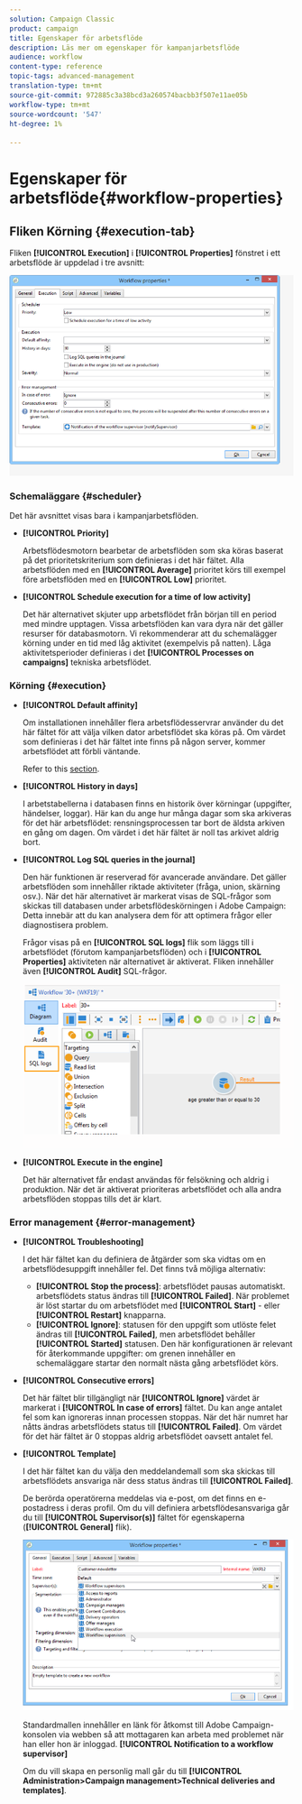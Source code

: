 ```yaml
---
solution: Campaign Classic
product: campaign
title: Egenskaper för arbetsflöde
description: Läs mer om egenskaper för kampanjarbetsflöde
audience: workflow
content-type: reference
topic-tags: advanced-management
translation-type: tm+mt
source-git-commit: 972885c3a38bcd3a260574bacbb3f507e11ae05b
workflow-type: tm+mt
source-wordcount: '547'
ht-degree: 1%

---
```



# Egenskaper för arbetsflöde{#workflow-properties}

## Fliken Körning {#execution-tab}

Fliken **[!UICONTROL Execution]** i **[!UICONTROL Properties]** fönstret i ett arbetsflöde är uppdelad i tre avsnitt:

![](assets/wf_execution_tab.png)

### Schemaläggare {#scheduler}

Det här avsnittet visas bara i kampanjarbetsflöden.

* **[!UICONTROL Priority]**

   Arbetsflödesmotorn bearbetar de arbetsflöden som ska köras baserat på det prioritetskriterium som definieras i det här fältet. Alla arbetsflöden med en **[!UICONTROL Average]** prioritet körs till exempel före arbetsflöden med en **[!UICONTROL Low]** prioritet.

* **[!UICONTROL Schedule execution for a time of low activity]**

   Det här alternativet skjuter upp arbetsflödet från början till en period med mindre upptagen. Vissa arbetsflöden kan vara dyra när det gäller resurser för databasmotorn. Vi rekommenderar att du schemalägger körning under en tid med låg aktivitet (exempelvis på natten). Låga aktivitetsperioder definieras i det **[!UICONTROL Processes on campaigns]** tekniska arbetsflödet.

### Körning {#execution}

* **[!UICONTROL Default affinity]**

   Om installationen innehåller flera arbetsflödesservrar använder du det här fältet för att välja vilken dator arbetsflödet ska köras på. Om värdet som definieras i det här fältet inte finns på någon server, kommer arbetsflödet att förbli väntande.

   Refer to this [section](../../installation/using/configuring-campaign-server.md#high-availability-workflows-and-affinities).

* **[!UICONTROL History in days]**

   I arbetstabellerna i databasen finns en historik över körningar (uppgifter, händelser, loggar). Här kan du ange hur många dagar som ska arkiveras för det här arbetsflödet: rensningsprocessen tar bort de äldsta arkiven en gång om dagen. Om värdet i det här fältet är noll tas arkivet aldrig bort.

* **[!UICONTROL Log SQL queries in the journal]**

   Den här funktionen är reserverad för avancerade användare. Det gäller arbetsflöden som innehåller riktade aktiviteter (fråga, union, skärning osv.). När det här alternativet är markerat visas de SQL-frågor som skickas till databasen under arbetsflödeskörningen i Adobe Campaign: Detta innebär att du kan analysera dem för att optimera frågor eller diagnostisera problem.

   Frågor visas på en **[!UICONTROL SQL logs]** flik som läggs till i arbetsflödet (förutom kampanjarbetsflöden) och i **[!UICONTROL Properties]** aktiviteten när alternativet är aktiverat. Fliken innehåller även **[!UICONTROL Audit]** SQL-frågor.

   ![](assets/wf_tab_log_sql.png)

* **[!UICONTROL Execute in the engine]**

   Det här alternativet får endast användas för felsökning och aldrig i produktion. När det är aktiverat prioriteras arbetsflödet och alla andra arbetsflöden stoppas tills det är klart.

### Error management {#error-management}

* **[!UICONTROL Troubleshooting]**

   I det här fältet kan du definiera de åtgärder som ska vidtas om en arbetsflödesuppgift innehåller fel. Det finns två möjliga alternativ:

   * **[!UICONTROL Stop the process]**: arbetsflödet pausas automatiskt. arbetsflödets status ändras till **[!UICONTROL Failed]**. När problemet är löst startar du om arbetsflödet med **[!UICONTROL Start]** - eller **[!UICONTROL Restart]** knapparna.
   * **[!UICONTROL Ignore]**: statusen för den uppgift som utlöste felet ändras till **[!UICONTROL Failed]**, men arbetsflödet behåller **[!UICONTROL Started]** statusen. Den här konfigurationen är relevant för återkommande uppgifter: om grenen innehåller en schemaläggare startar den normalt nästa gång arbetsflödet körs.

* **[!UICONTROL Consecutive errors]**

   Det här fältet blir tillgängligt när **[!UICONTROL Ignore]** värdet är markerat i **[!UICONTROL In case of errors]** fältet. Du kan ange antalet fel som kan ignoreras innan processen stoppas. När det här numret har nåtts ändras arbetsflödets status till **[!UICONTROL Failed]**. Om värdet för det här fältet är 0 stoppas aldrig arbetsflödet oavsett antalet fel.

* **[!UICONTROL Template]**

   I det här fältet kan du välja den meddelandemall som ska skickas till arbetsflödets ansvariga när dess status ändras till **[!UICONTROL Failed]**.

   De berörda operatörerna meddelas via e-post, om det finns en e-postadress i deras profil. Om du vill definiera arbetsflödesansvariga går du till **[!UICONTROL Supervisor(s)]** fältet för egenskaperna (**[!UICONTROL General]** flik).

   ![](assets/wf-properties_select-supervisors.png)

   Standardmallen innehåller en länk för åtkomst till Adobe Campaign-konsolen via webben så att mottagaren kan arbeta med problemet när han eller hon är inloggad. **[!UICONTROL Notification to a workflow supervisor]**

   Om du vill skapa en personlig mall går du till **[!UICONTROL Administration>Campaign management>Technical deliveries and templates]**.

